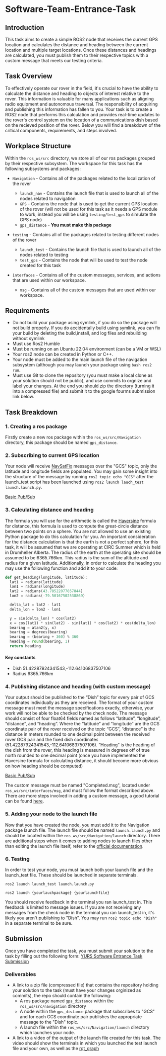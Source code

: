 # Software-Team-Entrance-Task

## Introduction

This task aims to create a simple ROS2 node that receives the current GPS location and calculates the distance and heading between the current location and multiple target locations. Once these distances and headings are calculated, you must publish them to their respective topics with a custom message that meets our testing criteria.

## Task Overview

To effectively operate our rover in the field, it's crucial to have the ability to calculate the distance and heading to objects of interest relative to the rover. This information is valuable for many applications such as aligning radio equipment and autonomous traversal. The responsibility of acquiring and publishing this information has fallen to you. Your task is to create a ROS2 node that performs this calculation and provides real-time updates to the rover's control system on the location of a communications dish based on the recieved position of the rover. Below you will find a breakdown of the critical components, requirements, and steps involved.

## Workplace Structure

Within the `ros_ws/src` directory, we store all of our ros packages grouped by their respective subsystem. The workspace for this task has the following subsystems and packages:

- `Navigation` - Contains all of the packages related to the localization of the rover

  - `launch_nav` - Contains the launch file that is used to launch all of the nodes related to navigation
  - `GPS` - Contains the node that is used to get the current GPS location of the rover (will not be used for this task as it needs a GPS module to work, instead you will be using `testing/test_gps` to simulate the GPS node)
  - `gps_distance` - **You must make this package**

- `testing` - Contains all of the packages related to testing different nodes of the rover

  - `launch_test` - Contains the launch file that is used to launch all of the nodes related to testing
  - `test_gps` - Contains the node that will be used to test the node created for this task

- `interfaces` - Contains all of the custom messages, services, and actions that are used within our workspace.
  - `msg` - Contains all of the custom messages that are used within our workspace.

## Requirements

- Do not build your package using symlink, if you do so the package will not build properly. If you do accidentally build using symlink, you can fix your build by deleting the build,install, and log files and rebuilding without symlink
- Must use Ros2 Humble
- Must be running on an Ubuntu 22.04 environment (can be a VM or WSL)
- Your ros2 node can be created in Python or C++.
- Your node must be added to the main launch file of the navigation subsystem (although you may launch your package using `bash ros2 run`.
- Must use Git to clone the repository (you must make a local clone as your solution should not be public), and use commits to orgnize and label your changes. At the end you should zip the directory (turning it into a compressed file) and submit it to the google fourms submission link below.

## Task Breakdown

### 1. Creating a ros package

Firstly create a new ros package within the `ros_ws/src/Navigation` directory, this package should be named `gps_distance`.

### 2. Subscribing to current GPS location

Your node will receive [NavSatFix](https://docs.ros.org/en/noetic/api/sensor_msgs/html/msg/NavSatFix.html) messages over the "GCS" topic, only the latitude and longitude fields are populated. You may gain some insight into the structure of the message by running `ros2 topic echo "GCS"` after the launch_test script has been launched using `ros2 launch lauch_test launch.launch.py`.

[Basic Pub/Sub](https://docs.ros.org/en/humble/Tutorials/Beginner-Client-Libraries/Writing-A-Simple-Py-Publisher-And-Subscriber.html)

### 3. Calculating distance and heading

The formula you will use for the arithmetic is called the [Haversine](https://en.wikipedia.org/wiki/Haversine_formula) formula for distance, this formula is used to compute the great-circle distance between two points on a sphere. You are not allowed to use an existing Python package to do this calculation for you. An important consideration for the distance calculation is that the earth is not a perfect sphere, for this task, it will be assumed that we are operating at CIRC Summer which is held in Drumheller Alberta. The radius of the earth at the operating site should be assumed to be 6365.766km. This radius is the sum of the altitude and radius for a given latitude. Additionally, in order to calculate the heading you may use the following function and add it to your code:

```python
def get_heading(longitude, latitude):
  lat1 = radians(latitude)
  lon1 = radians(longitude)
  lat2 = radians(43.78522077857844)
  lon2 = radians(-79.50167502538869)

  delta_lat = lat2 - lat1
  delta_lon = lon2 - lon1

  y = sin(delta_lon) * cos(lat2)
  x = cos(lat1) * sin(lat2) - sin(lat1) * cos(lat2) * cos(delta_lon)
  bearing = atan2(y, x)
  bearing = degrees(bearing)
  bearing = (bearing + 360) % 360
  heading = round(bearing, 1)
  return heading
```

#### Key constants

- Dish 51.42287924341543,-112.64106837507106
- Radius 6365.766km

### 4. Publishing distance and heading (with custom message)

Your output should be published to the “Dish” topic for every pair of GCS coordinates individually as they are received.
The format of your custom message must meet the message specifications exactly, otherwise, your work will not be able to be checked by the check node. The message should consist of four float64 fields named as follows “latitude”, “longitude”, “distance”, and “heading”. Where the “latitude” and “longitude” are the GCS coordinate pair of the rover received on the topic “GCS”, “distance” is the distance in meters rounded to one decimal point between the received rover GCS pair and the fixed dish coordinates (51.42287924341543,-112.64106837507106). “Heading” is the heading of the dish from the rover, this heading is measured in degrees off of true north rounded to one decimal point (once you have implemented the Haversine formula for calculating distance, it should become more obvious on how heading should be computed)

[Basic Pub/Sub](https://docs.ros.org/en/humble/Tutorials/Beginner-Client-Libraries/Writing-A-Simple-Py-Publisher-And-Subscriber.html)

<!-- Instructions for adding a custom message-->

The custom message must be named "Completed.msg", located under `ros_ws/src/interfaces/msg`, and must follow the format described above. There are more steps involved in adding a custom message, a good tutorial can be found [here](https://roboticsbackend.com/ros2-create-custom-message/).

### 5. Adding your node to the launch file

<!-- as it is right now this launch file already exists-->

Now that you have created the node, you must add it to the Navigation package launch file. The launch file should be named `launch.launch.py` and should be located within the `ros_ws/src/Navigation/launch` directory. There are additional steps when it comes to adding nodes to launch files other than editing the launch file itself, refer to the [official documentation](https://docs.ros.org/en/humble/Tutorials/Intermediate/Launch/Creating-Launch-Files.html).

### 6. Testing

In order to test your node, you must launch both your launch file and the launch_test file. These should be launched in separate terminals.

`ros2 launch launch_test launch.launch.py`

`ros2 launch {yourlauchpackage} {yourlaunchfile}`

You should receive feedback in the terminal you ran launch_test in. This feedback is limited to message issues. If you are not receiving any messages from the check node in the terminal you ran launch_test in, it's likely you aren't publishing to "Dish". You may run `ros2 topic echo "Dish"` in a separate terminal to be sure.

## Submission

Once you have completed the task, you must submit your solution to the task by filling out the following form:
[YURS Software Entrance Task Submission](https://forms.gle/rt4sNMuXR9Ve1uSS7)

### Deliverables

- A link to a zip file (compressed file) that contains the repository holding your solution to the task (must have your changes orginized as commits), the repo should contain the following:
  - A ros package named `gps_distance` within the `ros_ws/src/navigation` directory
  - A node within the `gps_distance` package that subscribes to "GCS" and for each GCS coordinate pair publishes the appropriate message to the "Dish" topic.
  - A launch file within the `ros_ws/src/Navigation/launch` directory which launches your node. <!-- specific naming optionally -->
- A link to a video of the output of the launch file created for this task. The video should show the terminals in which you launched the test launch file and your own, as well as the [rqt_graph](https://docs.ros.org/en/humble/Tutorials/Beginner-CLI-Tools/Understanding-ROS2-Topics/Understanding-ROS2-Topics.html#rqt-graph)
